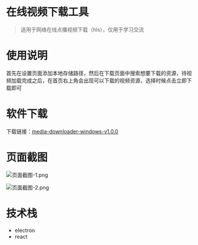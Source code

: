 # 在线视频下载工具

> 适用于网络在线点播视频下载（hls），仅用于学习交流

# 使用说明

首先在设置页面添加本地存储路径，然后在下载页面中搜索想要下载的资源，待视频加载完成之后，在首页右上角会出现可以下载的视频资源，选择时候点击立即下载即可

# 软件下载

下载链接：[media-downloader-windows-v1.0.0](http://static.ziying.site/media-downloader-1.0.0%20Setup.exe)

# 页面截图

![页面截图-1.png](http://static.ziying.site/%E5%8D%9A%E5%AE%A2%E5%9B%BE%E7%89%87/20210213011700.png)

![页面截图-2.png](http://static.ziying.site/%E5%8D%9A%E5%AE%A2%E5%9B%BE%E7%89%87/%E9%A1%B5%E9%9D%A2%E6%88%AA%E5%9B%BE-2.png)

# 技术栈

- electron
- react
